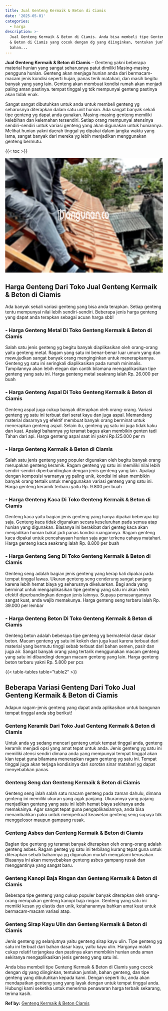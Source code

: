 ```yaml
---
title: Jual Genteng Kermaik & Beton di Ciamis
date: '2025-05-01'
categories:
  - harga
description: >-
  Jual Genteng Kermaik & Beton di Ciamis. Anda bisa membeli tipe Genteng Kermaik
  & Beton di Ciamis yang cocok dengan dg yang diinginkan, tentukan jumlah,
  bahan...
---
```


**Jual Genteng Kermaik & Beton di Ciamis** – Genteng yakni beberapa material hunian yang sangat seharusnya patut dimiliki Masing-masing pengguna hunian. Genteng akan menjaga hunian anda dari bermacam-macam jenis kondisi seperti hujan, panas terik matahari, dan masih begitu banyak yang yang lain. Genteng akan membuat kondisi rumah akan menjadi paling aman pastinya. tempat tinggal yg tdk mempunyai genteng pastinya akan tidak enak.

Sangat sangat dibutuhkan untuk anda untuk membeli genteng yg seharusnya diterapkan dalam satu unit hunian. Ada sangat banyak sekali tipe genteng yg dapat anda gunakan. Masing-masing genteng memiliki kelebihan dan kelemahan tersendiri. Setiap orang mempunyai atensinya sendiri-sendiri untuk variasi genteng yang akan digunakan untuk huniannya. Melihat hunian yakni daerah tinggal yg dipakai dalam jangka waktu yang lama, sangat banyak dari mereka yg lebih menjadikan menggunakan genteng bermutu.

{{< toc >}}

![Jual Genteng Kermaik & Beton di Ciamis](/images/genteng-minimalis-murah15.png)

## Harga Genteng Dari Toko Jual Genteng Kermaik & Beton di Ciamis

Ada banyak sekali variasi genteng yang bisa anda terapkan. Setiap genteng tentu mempunyai nilai lebih sendiri-sendiri. Beberapa jenis harga genteng yang dapat anda terapkan sebagai acuan harga sbb!

### \- Harga Genteng Metal Di Toko Genteng Kermaik & Beton di Ciamis

Salah satu jenis genteng yg begitu banyak diaplikasikan oleh orang-orang yaitu genteng metal. Ragam yang satu ini benar-benar luar umum yang dan mewujudkan sangat banyak orang menginginkan untuk menerapkannya. Genteng yg satu ini seringkali diaplikasikan pada rumah minimalis. Tampilannya akan lebih elegan dan cantik bilamana mengaplikasikan tipe genteng yang satu ini. Harga genteng metal seakrang ialah Rp. 26.000 per buah

### \- Harga Genteng Aspal Di Toko Genteng Kermaik & Beton di Ciamis

Genteng aspal juga cukup banyak diterapkan oleh orang-orang. Variasi genteng yg satu ini terbuat dari serat kayu dan juga aspal. Memandang material dasarnya yg efektif membuat banyak orang berminat untuk menerapkan genteng aspal. Selain itu, genteng yg satu ini juga tidak kaku dan kuat. Apalagi bahannya yg teramat bagus akan membikin genten tadi Tahan dari api. Harga genteng aspal saat ini yakni Rp.125.000 per m

### \- Harga Genteng Kermaik & Beton di Ciamis

Salah satu jenis genteng yang populer digunakan oleh begitu banyak orang merupakan genteng keramik. Ragam genteng yg satu ini memiliki nilai lebih sendiri-sendiri diperbandingkan dengan jenis genteng yang lain. Apalagi dengan komposisi warnanya yg paling unik, kondisi ini akan membikin banyak orang tertaik untuk menggunakan variasi genteng yang satu ini. Harga genteng keramik terbaru yaitu Rp. 9.800 per buah

### \- Harga Genteng Kaca Di Toko Genteng Kermaik & Beton di Ciamis

Genteng kaca yaitu bagian jenis genteng yang hanya dipakai beberapa biji saja. Genteng kaca tidak digunakan secara keseluruhan pada semua atap hunian yang digunakan. Biasanya ini berakibat dari genteg kaca akan menjadikan hunian bakal jadi panas kondisi ruangannya. Ragam genteng kaca dipakai untuk pencahayaan hunian saja agar terkena cahaya matahari. Harga genteng kaca seakrang ialah Rp. 8.800 per buah

### \- Harga Genteng Seng Di Toko Genteng Kermaik & Beton di Ciamis

Genteng seng adalah bagian jenis genteng yang kerap kali dipakai pada tempat tinggal lawas. Ukuran genteng seng cenderung sangat panjang karena lebih hemat biaya yg seharusnya dikeluarkan. Bagi anda yang berminat untuk mengaplikasikan tipe genteng yang satu ini akan lebih efektif diperbandingkan dengan jenis lainnya. Supaya pemasangannya sangat kuat, anda wajib memakunya. Harga genteng seng terbaru ialah Rp. 39.000 per lembar

### \- Harga Genteng Beton Di Toko Genteng Kermaik & Beton di Ciamis

Genteng beton adalah beberapa tipe genteng yg bermaterial dasar dasar beton. Macam genteng yg satu ini kokoh dan juga kuat karena terbuat dari material yang bermutu tinggi sebab terbuat dari bahan semen, pasir dan juga air. Sangat banyak orang yang tertarik menggunakan macam genteng yang satu ini dibandingi dengan macam genteng yang lain. Harga genteng beton terbaru yakni Rp. 5.800 per pcs

{{< table-tables table="table2" >}}

## Beberapa Variasi Genteng Dari Toko Jual Genteng Kermaik & Beton di Ciamis

Adapun ragam-jenis genteng yang dapat anda aplikasikan untuk bangunan tempat tinggal anda sbg berikut!

### Genteng Keramik Dari Toko Jual Genteng Kermaik & Beton di Ciamis

Untuk anda yg sedang mencari genteng untuk tempat tinggal anda, genteng keramik menjadi opsi yang amat tepat untuk anda. Jenis genteng yg satu ini memiliki atensi sendiri dimana anda yang mempunyai tempat tinggal akan kian tepat guna bilamana menerapkan ragam genteng yg satu ini. Tempat tinggal juga akan terjaga kondisinya dari sorotan sinar matahari yg dapat menyebabkan panas.

### Genteng Seng dan Genteng Kermaik & Beton di Ciamis

Genteng seng ialah salah satu macam genteng pada zaman dahulu, dimana genteng ini memiliki ukuran yang agak panjang. Ukurannya yang pajang menjadikan genteng yang satu ini lebih hemat biaya sekiranya anda memakainya. Agar sangat tepat guna pengaplikasiannya, anda bisa menambahkan paku untuk memperkuat keawetan genteng seng supaya tdk menggelosor maupun gampang rusak.

### Genteng Asbes dan Genteng Kermaik & Beton di Ciamis

Bagian tipe genteng yg teramat banyak diterapkan oleh orang-orang adalah genteng asbes. Ragam genteg yg satu ini terbilang kurang tepat guna untuk diterapkan sebab bahannya yg digunakan mudah mengalami kerusakan. Biasanya ini akan menyebabkan genteng asbes gampang rusak dan menggantinya yang sangat baru.

### Genteng Kanopi Baja Ringan dan Genteng Kermaik & Beton di Ciamis

Beberapa tipe genteng yang cukup populer banyak diterapkan oleh orang-orang merupakan genteng kanopi baja ringan. Genteng yang satu ini memiiki kesan yg elastis dan unik, ketahanannya bahkan amat kuat untuk bermacam-macam variasi atap.

### Genteng Sirap Kayu Ulin dan Genteng Kermaik & Beton di Ciamis

Jenis genteng yg selanjutnya yaitu genteng sirap kayu ulin. Tipe genteng yg satu ini terbuat dari bahan dasar kayu, yaitu kayu ulin. Harganya malah cukup relatif terjangkau dan pastinya akan membikin hunian anda aman sekiranya mengaplikasikan jenis genteng yang satu ini.

Anda bisa membeli tipe Genteng Kermaik & Beton di Ciamis yang cocok dengan dg yang diinginkan, tentukan jumlah, bahan genteng, dan tipe genteng yang dibutuhkan kepada kami. Dengan seperti itu, anda akan mendapatkan genteng yang yang layak dengan untuk tempat tinggal anda. Hubungi kami seketika untuk menerima penawaran harga terbaik sekarang, terima kasih.

**Ref by:**  [Genteng Kermaik & Beton  Ciamis](https://id.wikipedia.org/wiki/Genteng)
